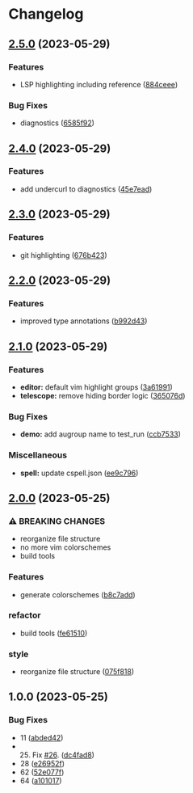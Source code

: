 # Changelog

## [2.5.0](https://github.com/snelling-a/base16.nvim/compare/v2.4.0...v2.5.0) (2023-05-29)


### Features

* LSP highlighting including reference ([884ceee](https://github.com/snelling-a/base16.nvim/commit/884ceeed1056fcca41298141a4d5105f43a55ec8))


### Bug Fixes

* diagnostics ([6585f92](https://github.com/snelling-a/base16.nvim/commit/6585f9282928919b2850b7afc18ad904763989d3))

## [2.4.0](https://github.com/snelling-a/base16.nvim/compare/v2.3.0...v2.4.0) (2023-05-29)


### Features

* add undercurl to diagnostics ([45e7ead](https://github.com/snelling-a/base16.nvim/commit/45e7eadd54b95346c0143d75e2a8a50035588a76))

## [2.3.0](https://github.com/snelling-a/base16.nvim/compare/v2.2.0...v2.3.0) (2023-05-29)


### Features

* git highlighting ([676b423](https://github.com/snelling-a/base16.nvim/commit/676b423deab9b39fd3586842569d142128a714f7))

## [2.2.0](https://github.com/snelling-a/base16.nvim/compare/v2.1.0...v2.2.0) (2023-05-29)


### Features

* improved type annotations ([b992d43](https://github.com/snelling-a/base16.nvim/commit/b992d43b20a27939a87667a72737d37f821b8d45))

## [2.1.0](https://github.com/snelling-a/base16.nvim/compare/v2.0.0...v2.1.0) (2023-05-29)


### Features

* **editor:** default vim highlight groups ([3a61991](https://github.com/snelling-a/base16.nvim/commit/3a61991146900d0beb61adbaa474255401a34941))
* **telescope:** remove hiding border logic ([365076d](https://github.com/snelling-a/base16.nvim/commit/365076da71fd4e0052128511e31c524f73aea107))


### Bug Fixes

* **demo:** add augroup name to test_run ([ccb7533](https://github.com/snelling-a/base16.nvim/commit/ccb75331a75ed701105697d053be5959380a33fc))


### Miscellaneous

* **spell:** update cspell.json ([ee9c796](https://github.com/snelling-a/base16.nvim/commit/ee9c79666bc1b85aa853337e55d32cca506e7563))

## [2.0.0](https://github.com/snelling-a/base16.nvim/compare/v1.0.0...v2.0.0) (2023-05-25)


### ⚠ BREAKING CHANGES

* reorganize file structure
* no more vim colorschemes
* build tools

### Features

* generate colorschemes ([b8c7add](https://github.com/snelling-a/base16.nvim/commit/b8c7adde9f61de308631120883550f2153b71aed))


### refactor

* build tools ([fe61510](https://github.com/snelling-a/base16.nvim/commit/fe615108430a69960656fed23d8b0612d711cf6c))


### style

* reorganize file structure ([075f818](https://github.com/snelling-a/base16.nvim/commit/075f8189c0739d7ec4c81abbb50ef0550eeee165))

## 1.0.0 (2023-05-25)


### Bug Fixes

* 11 ([abded42](https://github.com/snelling-a/base16.nvim/commit/abded42adc98dccdf7d83d0e671d9064c55d7b73))
* 25. Fix [#26](https://github.com/snelling-a/base16.nvim/issues/26). ([dc4fad8](https://github.com/snelling-a/base16.nvim/commit/dc4fad8f5f3d6f4ae3f58a6917fbb89cd84f82b2))
* 28 ([e26952f](https://github.com/snelling-a/base16.nvim/commit/e26952fbb030865c6d44e9875467177d7d0e1db7))
* 62 ([52e077f](https://github.com/snelling-a/base16.nvim/commit/52e077ffadf3c03d2186515091fa9a88a1f950ac))
* 64 ([a101017](https://github.com/snelling-a/base16.nvim/commit/a1010173d1cf2fa719618644c2373611ea379402))

